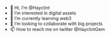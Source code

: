 - 👋 Hi, I’m @Hayclint
- 👀 I’m interested in digital assets 
- 🌱 I’m currently learning web3 
- 💞️ I’m looking to collaborate with big projects 
- 📫 How to reach me on twitter @HayclintGem 

<!---
Hayclint/Hayclint is a ✨ special ✨ repository because its `README.md` (this file) appears on your GitHub profile.
You can click the Preview link to take a look at your changes.
--->
